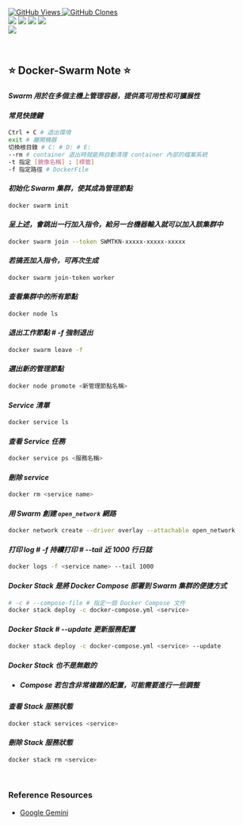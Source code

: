 <a href='https://github.com/Junwu0615/Airflow-Template'><img alt='GitHub Views' src='https://views.whatilearened.today/views/github/Junwu0615/Airflow-Template.svg'> 
<a href='https://github.com/Junwu0615/Airflow-Template'><img alt='GitHub Clones' src='https://img.shields.io/badge/dynamic/json?color=success&label=Clone&query=count_total&url=https://gist.githubusercontent.com/Junwu0615/c7cc2b44b987253f9efcf042e839837e/raw/Airflow-Template_clone.json&logo=github'> <br>
[![](https://img.shields.io/badge/Project-Apache_Airflow-blue.svg?style=plastic)](https://github.com/Junwu0615/Airflow-Template) 
[![](https://img.shields.io/badge/Project-Docker-blue.svg?style=plastic)](https://github.com/Junwu0615/Airflow-Template) 
[![](https://img.shields.io/badge/Language-Python_3.12.0-blue.svg?style=plastic)](https://www.python.org/)
[![](https://img.shields.io/badge/Operating_System-Windows_10-blue.svg?style=plastic)](https://www.microsoft.com/zh-tw/software-download/windows10) <br>
[![](https://img.shields.io/badge/Package-Apache_Airflow_2.10.4-green.svg?style=plastic)](https://pypi.org/project/apache-airflow/)

<br>

## ⭐ Docker-Swarm Note ⭐

#### *Swarm 用於在多個主機上管理容器，提供高可用性和可擴展性*

#### *常見快捷鍵*
```bash
Ctrl + C # 退出環境
exit # 離開機器
切換根目錄 # C: # D: # E:
--rm # container 退出時就能夠自動清理 container 內部的檔案系統
-t 指定 [鏡像名稱] : [標籤]
-f 指定路徑 # DockerFile
```

#### *初始化 Swarm 集群，使其成為管理節點*
```bash
docker swarm init
```

#### *呈上述，會跳出一行加入指令，給另一台機器輸入就可以加入該集群中*
```bash
docker swarm join --token SWMTKN-xxxxx-xxxxx-xxxxx
```

#### *若搞丟加入指令，可再次生成*
```bash
docker swarm join-token worker
```

#### *查看集群中的所有節點*
```bash
docker node ls
```

#### *退出工作節點 # -f 強制退出*
```bash
docker swarm leave -f
```

#### *選出新的管理節點*
```bash
docker node promote <新管理節點名稱>
```

#### *Service 清單*
```bash
docker service ls
```

#### *查看 Service 任務*
```bash
docker service ps <服務名稱>
```

#### *刪除 service*
```bash
docker rm <service name>
```

#### *用 Swarm 創建 `open_network` 網路*
```bash
docker network create --driver overlay --attachable open_network
```

#### *打印 log # -f 持續打印 # --tail 近 1000 行日誌*
```bash
docker logs -f <service name> --tail 1000
```

#### *Docker Stack 是將 Docker Compose 部署到 Swarm 集群的便捷方式*
```bash
# -c # --compose-file # 指定一個 Docker Compose 文件
docker stack deploy -c docker-compose.yml <service>
```

#### *Docker Stack # --update 更新服務配置*
```bash
docker stack deploy -c docker-compose.yml <service> --update
```

#### *Docker Stack 也不是無敵的*
- ##### Compose 若包含非常複雜的配置，可能需要進行一些調整

#### *查看 Stack 服務狀態*
```bash
docker stack services <service>
```

#### *刪除 Stack 服務狀態*
```bash
docker stack rm <service>
```

<br>

### Reference Resources
-  [Google Gemini](https://gemini.google.com/)